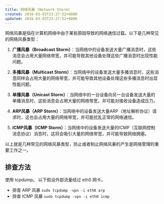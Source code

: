 ```yaml
---
title: 网络风暴 (Network Storm)
created: 2016-03-03T23:27:52+0800
updated: 2016-03-03T23:27:52+0800
---
```



网络风暴是指在计算机网络中由于某些原因导致的网络通信过载。以下是几种常见的网络风暴类型：

1. **广播风暴（Broadcast Storm）**：当网络中的设备发送大量广播消息时，这些消息会占用大量网络带宽，并可能导致其他设备处理这些广播消息时出现性能问题。

2. **多播风暴（Multicast Storm）**：当网络中的设备发送大量多播消息时，这些消息同样会占用大量的网络带宽，并可能导致其他设备处理这些多播消息时出现性能问题。

3. **单播风暴（Unicast Storm）**：当网络中的一台设备向另一台设备发送大量的单播消息时，这些消息会占用大量的网络带宽，并可能对接收设备造成压力。

4. **ARP风暴（ARP Storm）**：当网络中的设备发送大量ARP（地址解析协议）请求时，这也会占用大量的网络带宽，并可能扰乱正常的网络通信。

5. **ICMP风暴（ICMP Storm）**：当网络中的设备发送大量的ICMP（互联网控制消息协议）消息时，这将会吸引大量的网络带宽，并可能导致网络拥塞。

以上就是几种常见的网络风暴类型，防止或者制止网络风暴的产生是网络管理的重要工作之一。

## 排查方法

使用 tcpdump。
以下假设外部流量经过 eth0 网卡。

- 排查 ARP 风暴  `sudo tcpdump -vpn -i eth0 arp`
- 排查 ICMP 风暴  `sudo tcpdump -vpn -i eth0 icmp`
